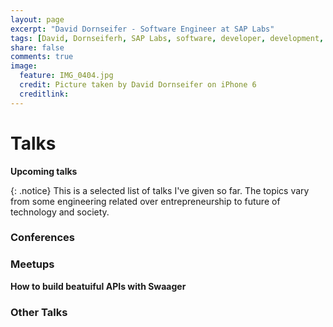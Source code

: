 ```yaml
---
layout: page
excerpt: "David Dornseifer - Software Engineer at SAP Labs"
tags: [David, Dornseiferh, SAP Labs, software, developer, development, continuous, delivery, engineering, APIs, 10X, disruption]
share: false
comments: true
image: 
  feature: IMG_0404.jpg
  credit: Picture taken by David Dornseifer on iPhone 6
  creditlink:
---
```

# Talks

__Upcoming talks__    
 
{: .notice}
This is a selected list of talks I've given so far. The topics vary from some engineering related over entrepreneurship to future of technology and society.   


### Conferences


### Meetups ###
__How to build beatuiful APIs with Swaager__


### Other Talks ###

